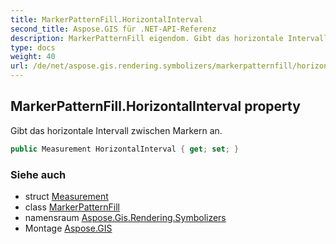 ```yaml
---
title: MarkerPatternFill.HorizontalInterval
second_title: Aspose.GIS für .NET-API-Referenz
description: MarkerPatternFill eigendom. Gibt das horizontale Intervall zwischen Markern an.
type: docs
weight: 40
url: /de/net/aspose.gis.rendering.symbolizers/markerpatternfill/horizontalinterval/
---
```

## MarkerPatternFill.HorizontalInterval property

Gibt das horizontale Intervall zwischen Markern an.

```csharp
public Measurement HorizontalInterval { get; set; }
```

### Siehe auch

* struct [Measurement](../../../aspose.gis.rendering/measurement/)
* class [MarkerPatternFill](../)
* namensraum [Aspose.Gis.Rendering.Symbolizers](../../markerpatternfill/)
* Montage [Aspose.GIS](../../../)


